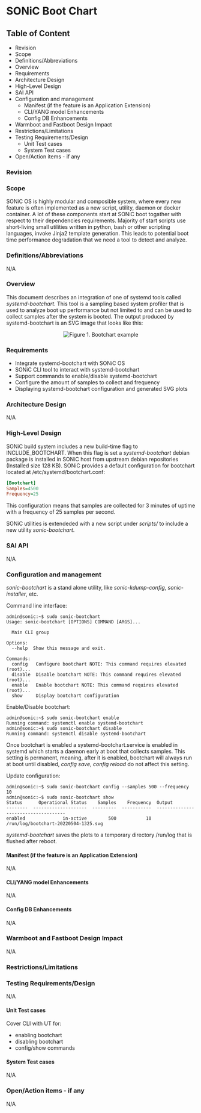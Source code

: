 <!-- omit in toc -->
# SONiC Boot Chart #

<!-- omit in toc -->
## Table of Content

- Revision
- Scope
- Definitions/Abbreviations
- Overview
- Requirements
- Architecture Design
- High-Level Design
- SAI API
- Configuration and management
	- Manifest (if the feature is an Application Extension)
	- CLI/YANG model Enhancements
	- Config DB Enhancements
- Warmboot and Fastboot Design Impact
- Restrictions/Limitations
- Testing Requirements/Design
	- Unit Test cases
	- System Test cases
- Open/Action items - if any

### Revision

### Scope

SONiC OS is highly modular and composible system, where every new feature is often implemented as a new script, utility, daemon or docker container. A lot of these components start at SONiC boot togather with respect to their dependencies requirements. Majority of start scripts use short-living small utilities written in python, bash or other scripting languages, invoke Jinja2 template generation. This leads to potential boot time performance degradation that we need a tool to detect and analyze.

### Definitions/Abbreviations

N/A

### Overview

This document describes an integration of one of systemd tools called *systemd-bootchart*. This tool is a sampling based system profiler that is used to analyze boot up performance but not limited to and can be used to collect samples after the system is booted. The output produced by systemd-bootchart is an SVG image that looks like this:

<p align=center>
<img src="img/bootchart.svg" alt="Figure 1. Bootchart example">
</p>

### Requirements

- Integrate systemd-bootchart with SONiC OS
- SONiC CLI tool to interact with systemd-bootchart
- Support commands to enable/disable systemd-bootchart
- Configure the amount of samples to collect and frequency
- Displaying systemd-bootchart configuration and generated SVG plots

### Architecture Design

N/A

### High-Level Design

SONiC build system includes a new build-time flag to INCLUDE_BOOTCHART. When this flag is set a *systemd-bootchart* debian package is installed in SONiC host from upstream debian repositories (Installed size 128 KB). 
SONiC provides a default configuration for bootchart located at /etc/systemd/bootchart.conf:

```ini
[Bootchart]
Samples=4500
Frequency=25
```

This configuration means that samples are collected for 3 minutes of uptime with a frequency of 25 samples per second.

SONiC utilities is extendeded with a new script under *scripts/* to include a new utility *sonic-bootchart*.

### SAI API

N/A

### Configuration and management

*sonic-bootchart* is a stand alone utility, like *sonic-kdump-config*, *sonic-installer*, etc.

Command line interface:

```
admin@sonic:~$ sudo sonic-bootchart
Usage: sonic-bootchart [OPTIONS] COMMAND [ARGS]...

  Main CLI group

Options:
  --help  Show this message and exit.

Commands:
  config   Configure bootchart NOTE: This command requires elevated (root)...
  disable  Disable bootchart NOTE: This command requires elevated (root)...
  enable   Enable bootchart NOTE: This command requires elevated (root)...
  show     Display bootchart configuration
```

Enable/Disable bootchart:

```
admin@sonic:~$ sudo sonic-bootchart enable
Running command: systemctl enable systemd-bootchart
admin@sonic:~$ sudo sonic-bootchart disable
Running command: systemctl disable systemd-bootchart
```

Once bootchart is enabled a systemd-bootchart.service is enabled in systemd which starts a daemon early at boot that collects samples.
This setting is permanent, meaning, after it is enabled, bootchart will always run at boot until disabled, *config save*, *config reload* do not affect this setting.


Update configuration:

```
admin@sonic:~$ sudo sonic-bootchart config --samples 500 --frequency 10
admin@sonic:~$ sudo sonic-bootchart show
Status      Operational Status    Samples    Frequency  Output
--------  --------------------  ---------  -----------  ------------------------------------
enabled              in-active        500           10  /run/log/bootchart-20220504-1325.svg
```

*systemd-bootchart* saves the plots to a temporary directory /run/log that is flushed after reboot.


#### Manifest (if the feature is an Application Extension)

N/A

#### CLI/YANG model Enhancements

N/A

#### Config DB Enhancements

N/A

### Warmboot and Fastboot Design Impact
N/A

### Restrictions/Limitations

### Testing Requirements/Design
N/A

#### Unit Test cases

Cover CLI with UT for:
  - enabling bootchart
  - disabling bootchart
  - config/show commands

#### System Test cases

N/A

### Open/Action items - if any

N/A
